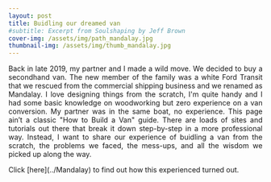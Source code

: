 ```yaml
---
layout: post
title: Buidling our dreamed van
#subtitle: Excerpt from Soulshaping by Jeff Brown
cover-img: /assets/img/path_mandalay.jpg
thumbnail-img: /assets/img/thumb_mandalay.jpg
---
```

<p align="justify">  Back in late 2019, my partner and I made a wild move. We decided to buy a secondhand van. The new member of the family was a white Ford Transit that we rescued from the commercial shipping business and we renamed as Mandalay.  I love designing things from the scratch, I'm quite handy and  I had some basic knowledge on woodworking but zero experience on a van conversion. My partner was in the same boat, no experience. This page ain’t a classic "How to Build a Van" guide. There are loads of sites and tutorials out there that break it down step-by-step in a more professional way.  Instead, I want to share our experience of buidling a van from the scratch, the problems we faced, the mess-ups, and all the wisdom we picked up along the way.</p>
Click [here](../Mandalay) to find out how this experienced turned out.
